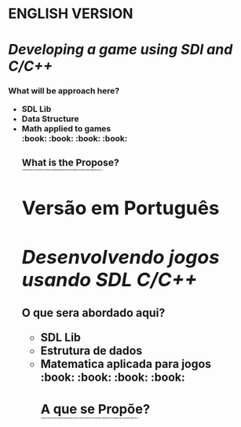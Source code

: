 

# ENGLISH VERSION
# ***Developing a game using SDl and C/C++***


<h3>What will be approach here?<h3\>

<ul>
<li>SDL Lib<li\><br>
<li>Data Structure<li\><br>
<li>Math applied to games <li\><br>
<ul\>
:book: :book: :book: :book: 

<h3>What is the Propose?<h3\>
<br><p style="font-size:2">The repository propose is save my files while I'm learning SDL and applying knowledges of Data structure and Math to create games and other programs with GUI in C/C++ <p\>


# Versão em Português
# ***Desenvolvendo jogos usando SDL C/C++***


<h3>O que sera abordado aqui?<h3\>

<ul>
<li>SDL Lib<li\><br>
<li>Estrutura de dados<li\><br>
<li>Matematica aplicada para jogos<li\><br>
<ul\>
:book: :book: :book: :book: 

<h3>A que se Propõe?<h3\>
<br><p style="font-size:2"> O objetivo do repositório é gravar de maneira filtrada meus avanços com Lib SDL e aplico conhecimentos de estrutura de dados e Matemática para criar programas e jogos  usando interface grafica em C/C++ <p\>


